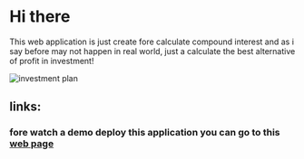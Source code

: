 # Hi there


<p>This web application is just create fore calculate compound interest and as i say before may not happen in real world, just a calculate the best alternative of profit in investment!</p>

![investment plan](https://www.policystreet.com/wp-content/uploads/investment-101-how-should-i-start-investing-eng-min.png)

## links:

### fore watch a demo deploy this application you can go to this [web page](https://jacub-test.github.io/compound-interest-test/)
